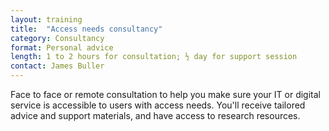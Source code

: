 ```yaml
---
layout: training
title:  "Access needs consultancy"
category: Consultancy
format: Personal advice  
length: 1 to 2 hours for consultation; ½ day for support session
contact: James Buller
---
```


Face to face or remote consultation to help you make sure your IT or digital service is accessible to users with access needs. You'll receive tailored advice and support materials, and have access to research resources.
